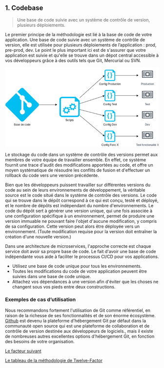 ## 1. Codebase
> Une base de code suivie avec un système de contrôle de version, plusieurs déploiements.

Le premier principe de la méthodologie est lié à la base de code de votre application. Une base de code suivie avec un système de contrôle de version, elle est utilisée pour plusieurs déploiements de l’application : prod, pre-prod, dev.
Le point le plus important ici est de s'assurer que votre application est suivie et qu'elle se trouve dans un dépot central accessible à vos développeurs grâce à des outils tels que Git, Mercurial ou SVN.

![](../images/base_de_code.png)

Le stockage du code dans un système de contrôle des versions permet aux membres de votre équipe de travailler ensemble. En effet, ce système fournit une trace d'audit des modifications apportées au code, et offre un moyen systématique de résoudre les conflits de fusion et d'effectuer un rollback du code vers une version précédente.

Bien que les développeurs puissent travailler sur différentes versions du code au sein de leurs environnements de développement, la véritable source est le code situé dans le système de contrôle des versions. Le code qui se trouve dans le dépôt correspond à ce qui est conçu, testé et déployé, et le nombre de dépôts est indépendant du nombre d'environnements. Le code du dépôt sert à générer une version unique, qui une fois associée à une configuration spécifique à un environnement, permet de produire une version immuable ne pouvant faire l'objet d'aucune modification, y compris de sa configuration. Cette version peut alors être déployée vers un environnement. (Toute modification requise pour la version doit entraîner la création d'une nouvelle version.)

Dans une architecture de microservices, l'approche correcte est chaque service doit avoir sa propre base de code. Le fait d'avoir une base de code indépendante vous aide à faciliter le processus CI/CD pour vos applications.

- Utilisez une base de code unique pour tous les environnements.
- Toutes les modifications du code de votre application peuvent être suivies dans une base de code unique.
- Attachez vos dépendances à une version afin d'éviter que les choses ne changent sous vos pieds entre deux constructions.

### Exemples de cas d’utilisation

Nous recommandons fortement l'utilisation de Git comme référentiel, en raison de la richesse de ses fonctionnalités et de son énorme écosystème. [Github](https://github.com/CQEN-QDCE/ceai-cqen-documentation/tree/main/Guides/Github#github) est devenu la plateforme d'hébergement Git par défaut dans la communauté open source qui est une plateforme de collaboration et de contrôle de version destinée aux développeurs de logiciels., mais il existe de nombreuses autres excellentes options d'hébergement Git, en fonction des besoins de votre organisation.

[Le facteur suivant](./dependances.md)

[Le tableau de la méthodologie de Twelve-Factor](../README.md)